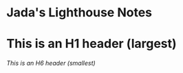 # Jada's Lighthouse Notes

# This is an H1 header (largest)

###### This is an H6 header (smallest)
